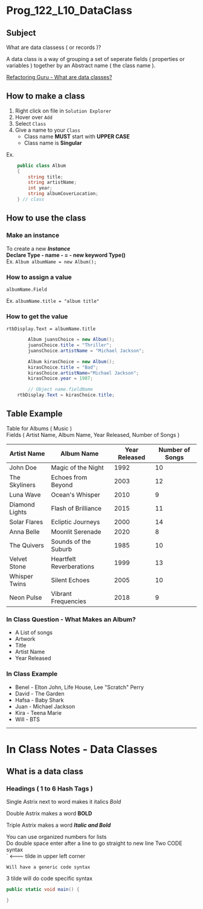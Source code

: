 # Prog_122_L10_DataClass

## Subject
What are data classess ( or records )?

A data class is a way of grouping a set of seperate fields ( properties or variables ) together by an Abstract name ( the class name ). 

[Refactoring Guru - What are data classes?](https://refactoring.guru/smells/data-class#:~:text=A%20data%20class%20refers%20to,the%20data%20that%20they%20own.)

## How to make a class

1. Right click on file in `Solution Explorer`
2. Hover over `Add`
3. Select `Class`
4. Give a name to your `Class`  
	* Class name **MUST** start with **UPPER CASE**
	* Class name is **Singular**

Ex.  
```csharp
    public class Album
    {
        string title;
        string artistName;
        int year;
        string albumCoverLocation;
    } // class
```

## How to use the class 

### Make an instance

To create a new ***Instance***  
**Declare Type - name - = - new keyword Type()**  
Ex. `Album albumName = new Album();`

### How to assign a value

`albumName.Field`

Ex. `albumName.title = "album title"`

### How to get the value

`rtbDisplay.Text = albumName.title`

```csharp
        Album juansChoice = new Album();
        juansChoice.title = "Thriller";
        juansChoice.artistName = "Michael Jackson";

        Album kirasChoice = new Album();
        kirasChoice.title = "Bad";
        kirasChoice.artistName="Michael Jackson";
        kirasChoice.year = 1987;

        // Object name.fieldName
    rtbDisplay.Text = kirasChoice.title;
```

## Table Example

Table for Albums ( Music )  
Fields ( Artist Name, Album Name, Year Released, Number of Songs )

| Artist Name    | Album Name               | Year Released | Number of Songs |
| -------------- | ------------------------ | ------------- | --------------- |
| John Doe       | Magic of the Night       | 1992          | 10              |
| The Skyliners  | Echoes from Beyond       | 2003          | 12              |
| Luna Wave      | Ocean's Whisper          | 2010          | 9               |
| Diamond Lights | Flash of Brilliance      | 2015          | 11              |
| Solar Flares   | Ecliptic Journeys        | 2000          | 14              |
| Anna Belle     | Moonlit Serenade         | 2020          | 8               |
| The Quivers    | Sounds of the Suburb     | 1985          | 10              |
| Velvet Stone   | Heartfelt Reverberations | 1999          | 13              |
| Whisper Twins  | Silent Echoes            | 2005          | 10              |
| Neon Pulse     | Vibrant Frequencies      | 2018          | 9               |

### In Class Question - What Makes an Album?
* A List of songs
* Artwork
* Title
* Artist Name
* Year Released


### In Class Example
* Benel - Elton John, Life House, Lee "Scratch" Perry
* David - The Garden
* Hafsa - Baby Shark
* Juan - Michael Jackson
* Kira - Teena Marie
* Will - BTS


---
# In Class Notes - Data Classes

## What is a data class

### Headings ( 1 to 6 Hash Tags )

Single Astrix next to word makes it italics
*Bold*

Double Astrix makes a word **BOLD**

Triple Astrix makes a word ***Italic and Bold***

You can use organized numbers for lists  
Do double space enter after a line to go straight to new line
Two CODE syntax  
` <--- tilde in upper left corner  

`Will have a generic code syntax`

3 tilde will do code specific syntax
```csharp
public static void main() {

}
```